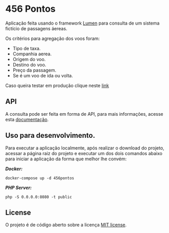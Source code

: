 # 456 Pontos

Aplicação feita usando o framework [Lumen](https://github.com/laravel/lumen) para consulta de um sistema fictício de passagens áereas.

Os critérios para agregação dos voos foram: 

* Tipo de taxa.
* Companhia aerea.
* Origem do voo.
* Destino do voo.
* Preço da passagem.
* Se é um voo de ida ou volta.

Caso queira testar em produção clique neste [link](https://lumen456pontos.herokuapp.com/)


## API

A consulta pode ser feita em forma de API, para mais informações, acesse esta [documentação](https://opensource.org/licenses/MIT).

## Uso para desenvolvimento.

Para executar a aplicação localmente, após realizar o download do projeto, acessar a página raiz do projeto e executar um dos dois comandos abaixo para iniciar a aplicação da forma que melhor lhe convém:

***Docker:*** 

 ```docker-compose up -d 456pontos```

 ***PHP Server:***

 ```php -S 0.0.0.0:8080 -t public```



## License

O projeto é de código aberto sobre a licença [MIT license](https://opensource.org/licenses/MIT).
